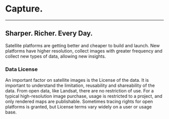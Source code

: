 # Capture.
---
## Sharper. Richer. Every Day.

Satellite platforms are getting better and cheaper to build and launch. New platforms have higher resolution, collect images with greater frequency and collect new types of data, allowing new insights.

### Data License

An important factor on satellite images is the License of the data. It is important to understand the limitation, reusability and shareability of the data. From open data, like Landsat, there are no restriction of use. For a typical high-resolution image purchase, usage is restricted to a project, and only rendered maps are publishable. Sometimes tracing rights for open platforms is granted, but License terms vary widely on a user or usage base.
